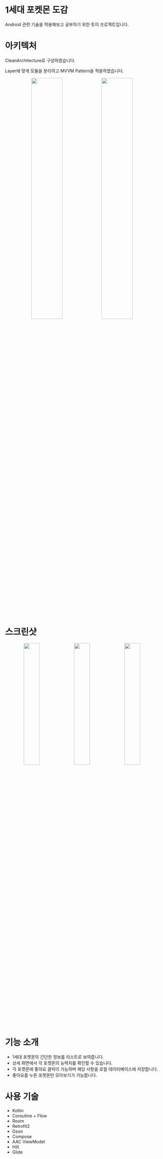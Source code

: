 # 1세대 포켓몬 도감

Android 관련 기술을 적용해보고 공부하기 위한 토이 프로젝트입니다.

# 아키텍처

CleanArchitecture로 구성하였습니다.

Layer에 맞게 모듈을 분리하고 MVVM Pattern을 적용하였습니다.

<p align="center"> <img src="https://github.com/user-attachments/assets/3c3d3589-48e9-4c50-9c68-57eea8d6de8d" align="center" width="45%">  
  <img src="https://github.com/user-attachments/assets/7395af0b-90c8-44a9-8100-1832d3cbdcd8" align="center" width="45%">  
</p>

# 스크린샷

<p align="center">  <img src="https://github.com/user-attachments/assets/98266cc2-1d67-4b88-8a79-0e85e81b40a0" align="center" width="32%">  
  <img src="https://github.com/user-attachments/assets/8f5d3552-f9e0-4da9-bcd0-958e2fb6e450" align="center" width="32%">  
  <img src="https://github.com/user-attachments/assets/89886465-bf33-4123-a1c9-df4607c655d8" align="center" width="32%">  
</p>


# 기능 소개

* 1세대 포켓몬의 간단한 정보를 리스트로 보여줍니다.
* 상세 화면에서 각 포켓몬의 능력치를 확인할 수 있습니다.
* 각 포켓몬에 좋아요 클릭이 가능하며 해당 사항을 로컬 데이터베이스에 저장합니다.
* 좋아요를 누른 포켓몬만 모아보기가 가능합니다.

# 사용 기술

* Kotlin
* Coroutine + Flow
* Room
* Retrofit2
* Gson
* Compose
* AAC ViewModel
* Hilt
* Glide
